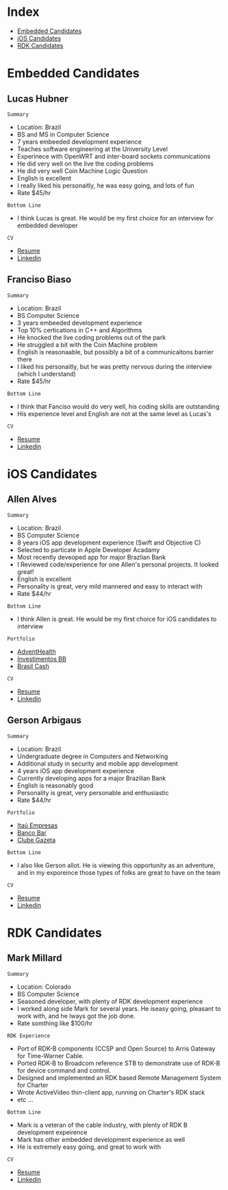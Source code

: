 # Index

* [Embedded Candidates](#embedded-candidates)
* [iOS Candidates](#ios-candidates)
* [RDK Candidates](#rdk-candidates)

# Embedded Candidates

## Lucas Hubner

`Summary`
* Location: Brazil
* BS and MS in Computer Science
* 7 years embeeded development experience
* Teaches software engineering at the University Level
* Experinece with OpenWRT and inter-board sockets communications
* He did very well on the live the coding problems 
* He did very well Coin Machine Logic Question
* English is excellent
* I really liked his personaitly, he was easy going, and lots of fun
* Rate $45/hr

`Bottom Line`
* I think Lucas is great.  He would be my first choice for an interview for embedded developer

`CV`

* [Resume](https://github.com/SteveAtSentosa/kyrio-recruiting/blob/master/resumes/sentosa-resume-Lucas-Hubner.pdf)
* [Linkedin](https://www.linkedin.com/in/lucashubner/)


## Franciso Biaso

`Summary`
* Location: Brazil
* BS Computer Science
* 3 years embeeded development experience
* Top 10% certications in C++ and Algorithms
* He knocked the live coding problems out of the park
* He struggled a bit with the Coin Machine problem
* English is reasonaable, but possibly a bit of a communicaitons barrier there
* I liked his personaitly, but he was pretty nervous during the interview (which I understand)
* Rate $45/hr

`Bottom Line`
* I think that Fanciso would do very well, his coding skills are outstanding
* His experience level and English are not at the same level as Lucas's

`CV`

* [Resume](https://github.com/SteveAtSentosa/kyrio-recruiting/blob/master/resumes/sentosa-resume-Francisco-Biaso.pdf)
* [Linkedin](https://www.linkedin.com/in/francisco-biaso-software-developer/?originalSubdomain=br)

# iOS Candidates

## Allen Alves

`Summary`
* Location: Brazil
* BS Computer Science
* 8 years iOS app development experience (Swift and Objective C)
* Selected to particate in Apple Developer Acadamy
* Most recently deveoped app for major Brazlian Bank
* I Reviewed code/experience for one Allen's personal projects.  It looked great!
* English is excellent
* Personality is great, very mild mannered and easy to interact with
* Rate $44/hr

`Bottom Line`
* I think Allen is great.  He would be my first choice for iOS candidates to interview

`Portfolio`

* [AdventHealth](https://apps.apple.com/us/app/adventhealth/id1468538150)
* [Investimentos BB](https://apps.apple.com/br/app/investimentos-bb/id1120718299)
* [Brasil Cash](https://apps.apple.com/br/app/brasil-cash/id1503899771)

`CV`

* [Resume](https://github.com/SteveAtSentosa/kyrio-recruiting/blob/master/resumes/sentosa-resume-Allan-Alves.pdf)
* [Linkedin](https://www.linkedin.com/in/alvesallan/?originalSubdomain=br)

## Gerson Arbigaus

`Summary`
* Location: Brazil
* Undergraduate degree in Computers and Networking
* Additional study in security and mobile app development
* 4 years iOS app development experience
* Currently developing apps for a major Brazilian Bank
* English is reasonably good
* Personality is great, very personable and enthusiastic
* Rate $44/hr


`Portfolio`
* [Itaú Empresas](https://apps.apple.com/br/app/ita%C3%BA-empresas/id1593750012)
* [Banco Bar](https://apps.apple.com/br/app/banco-bari/id1461506533)
* [Clube Gazeta](https://apps.apple.com/br/app/clube-gazeta/id1278740906)

`Bottom Line`
* I also like Gerson allot. He is viewing this opportunity as an adventure, and in my exporeince those types of folks are great to have on the team

`CV`

* [Resume](https://github.com/SteveAtSentosa/kyrio-recruiting/blob/master/resumes/sentosa-resume-Gerson-Arbigaus.pdf)
* [Linkedin](https://www.linkedin.com/in/arbigaus/)


# RDK Candidates

## Mark Millard

`Summary`
* Location: Colorado
* BS Computer Science
* Seasoned developer, with plenty of RDK development experience
* I worked along side Mark for several years. He iseasy going, pleasant to work with, and he lways got the job done.
* Rate somthing like $100/hr

`RDK Experience`
* Port of RDK-B components (CCSP and Open Source) to Arris Gateway for Time-Warner Cable.
* Ported RDK-B to Broadcom reference STB to demonstrate use of RDK-B for device command and control.
* Designed and implemented an RDK based Remote Management System for Charter
* Wrote ActiveVideo thin-client app, running on Charter's RDK stack
* etc ...


`Bottom Line`
* Mark is a veteran of the cable industry, with plenty of RDK B development expeirence
* Mark has other embedded development experience as well
* He is extremely easy going, and great to work with

`CV`

* [Resume](https://github.com/SteveAtSentosa/kyrio-recruiting/blob/master/resumes/sentosa-resume-Mark-Millard.pdf)
* [Linkedin](https://www.linkedin.com/in/mark-millard-2284167/)


